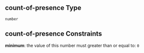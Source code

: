 ## count-of-presence Type

`number`

## count-of-presence Constraints

**minimum**: the value of this number must greater than or equal to: `0`
